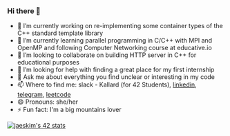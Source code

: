 ### Hi there 👋

- 🔭 I’m currently working on re-implementing some container types of the C++ standard template library
- 🌱 I’m currently learning parallel programming in C/C++ with MPI and OpenMP and following Computer Networking course at educative.io
- 👯 I’m looking to collaborate on building HTTP server in C++ for educational purposes
- 🤔 I’m looking for help with finding a great place for my first internship
- 💬 Ask me about everything you find unclear or interesting in my code
- 📫 Where to find me: slack - Kallard (for 42 Students), [linkedin](https://www.linkedin.com/in/aa-smirnova), [telegram](https://t.me/oykelrae), [leetcode](https://leetcode.com/k-allard/)
- 😄 Pronouns: she/her
- ⚡ Fun fact: I'm a big mountains lover

[![jaeskim's 42 stats](https://badge42.herokuapp.com/api/stats/kallard)](https://github.com/JaeSeoKim/badge42)
